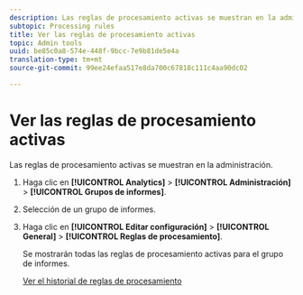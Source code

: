 ```yaml
---
description: Las reglas de procesamiento activas se muestran en la administración.
subtopic: Processing rules
title: Ver las reglas de procesamiento activas
topic: Admin tools
uuid: be85c0a8-574e-448f-9bcc-7e9b81de5e4a
translation-type: tm+mt
source-git-commit: 99ee24efaa517e8da700c67818c111c4aa90dc02

---
```



# Ver las reglas de procesamiento activas

Las reglas de procesamiento activas se muestran en la administración.

1. Haga clic en **[!UICONTROL Analytics]** &gt; **[!UICONTROL Administración]** &gt; **[!UICONTROL Grupos de informes]**.
1. Selección de un grupo de informes.
1. Haga clic en **[!UICONTROL Editar configuración]** &gt; **[!UICONTROL General]** &gt; **[!UICONTROL Reglas de procesamiento]**.

   Se mostrarán todas las reglas de procesamiento activas para el grupo de informes.

   [Ver el historial de reglas de procesamiento](/help/admin/admin/c-processing-rules/c-processing-rules-configuration/t-processing-rule-view-history.md)
